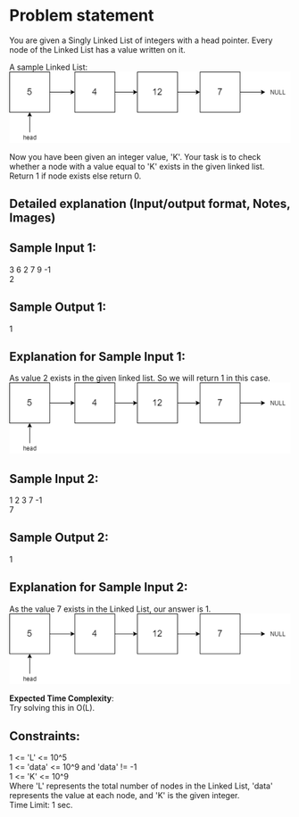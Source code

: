 # Problem statement
You are given a Singly Linked List of integers with a head pointer. Every node of the Linked List has a value written on it.  

A sample Linked List:  
![Sample 1](https://github.com/DylanRothbauer/Interview-Prep-Central/blob/abc3a58eea97523d02a0198147f1ac43f7cc573e/Naukri%20(Code360)/Search%20in%20a%20Linked%20List/LinkedList_1.png)

Now you have been given an integer value, 'K'. Your task is to check whether a node with a value equal to 'K' exists in the given linked list. Return 1 if node exists else return 0.

## Detailed explanation (Input/output format, Notes, Images)


## Sample Input 1:
3 6 2 7 9 -1  
2
## Sample Output 1:
1

## Explanation for Sample Input 1:
As value 2 exists in the given linked list. So we will return 1 in this case.  
![Sample 2](https://github.com/DylanRothbauer/Interview-Prep-Central/blob/abc3a58eea97523d02a0198147f1ac43f7cc573e/Naukri%20(Code360)/Search%20in%20a%20Linked%20List/LinkedList_1.png)

## Sample Input 2:
1 2 3 7 -1  
7
## Sample Output 2:
1

## Explanation for Sample Input 2:
As the value 7 exists in the Linked List, our answer is 1.  
![Sample 3](https://github.com/DylanRothbauer/Interview-Prep-Central/blob/abc3a58eea97523d02a0198147f1ac43f7cc573e/Naukri%20(Code360)/Search%20in%20a%20Linked%20List/LinkedList_1.png)

**Expected Time Complexity**:  
Try solving this in O(L).

## Constraints:
1 <= 'L' <= 10^5  
1 <= 'data' <= 10^9 and 'data' != -1  
1 <= 'K' <= 10^9  
Where 'L' represents the total number of nodes in the Linked List, 'data' represents the value at each node, and 'K' is the given integer.  
Time Limit: 1 sec.
